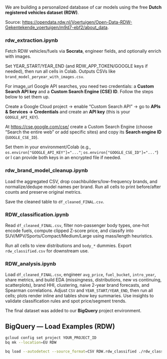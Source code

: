 We are building a personalized database of car models using the free **Dutch registered vehicles dataset (RDW)**. 

Source: https://opendata.rdw.nl/Voertuigen/Open-Data-RDW-Gekentekende_voertuigen/m9d7-ebf2/about_data.

### rdw_extraction.ipynb
Fetch RDW vehicles/fuels via **Socrata**, engineer fields, and optionally enrich with images. 

Set YEAR_START/YEAR_END (and RDW_APP_TOKEN/GOOGLE keys if needed), then run all cells in Colab. Outputs CSVs like `brand_model_peryear_with_images.csv`.

For image_url Google API searches, you need two credentials: a **Custom Search API key** and a **Custom Search Engine (CSE) ID**. Follow the steps below to set them up.

Create a Google Cloud project → enable “Custom Search API” → go to **APIs & Services → Credentials** and create an **API key** (this is your `GOOGLE_API_KEY`). 

At https://cse.google.com/cse/ create a Custom Search Engine (choose “Search the entire web” or add specific sites) and copy its **Search engine ID** (`GOOGLE_CSE_ID`).  

Set them in your environment/Colab (e.g., `os.environ["GOOGLE_API_KEY"]="..."`; `os.environ["GOOGLE_CSE_ID"]="..."`) or I can provide both keys in an encrypted file if needed.

                                                                                                                   
### rdw_brand_model_cleanup.ipynb
Load the aggregated CSV, drop coachbuilders/low-frequency brands, and normalize/dedupe model names per brand. Run all cells to print before/after counts and preserve original metrics. 

Save the cleaned table to `df_cleaned_FINAL.csv`.

### RDW_classification.ipynb
Read `df_cleaned_FINAL.csv`, filter non-passenger body types, one-hot encode fuels, compute clipped Z-score price, and classify into SUV/MPV/Sports/Compact/Medium/Large using mass/length heuristics. 

Run all cells to view distributions and `body_*` dummies. Export `rdw_classified.csv` for downstream use.

### RDW_analysis.ipynb
Load `df_cleaned_FINAL.csv`, engineer `avg_price`, `fuel_bucket`, `intro_year`, share metrics, and build EDA (missingness, distributions, new vs continuing, scatterplots), brand HHI, clustering, naive 2-year brand forecasts, and Spearman correlations. Adjust `CSV` and `YEAR_START/YEAR_END`, then run all cells; plots render inline and tables show key summaries. Use insights to validate classification rules and spot price/segment trends.

The final dataset was added to our **BigQuery** project environment.

## BigQuery — Load Examples (RDW)

```bash
gcloud config set project YOUR_PROJECT_ID
bq mk --location=EU RDW

bq load --autodetect --source_format=CSV RDW.rdw_classified ./rdw_classified.csv


